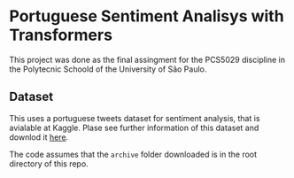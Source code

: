 # Portuguese Sentiment Analisys with Transformers

This project was done as the final assingment for the PCS5029 discipline
in the Polytecnic Schoold of the University of São Paulo.

## Dataset

This uses a portuguese tweets dataset for sentiment analysis, that is avialable
at Kaggle. Plase see further information of this dataset and downlod it
[here](https://www.kaggle.com/augustop/portuguese-tweets-for-sentiment-analysis).

The code assumes that the `archive` folder downloaded is in the root directory
of this repo.
